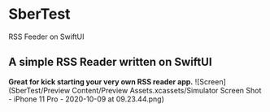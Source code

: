 # SberTest
RSS Feeder on SwiftUI
<h2> A simple RSS Reader written on SwiftUI </h2>

<strong>Great for kick starting your very own RSS reader app.</strong>
![Screen](SberTest/Preview Content/Preview Assets.xcassets/Simulator Screen Shot - iPhone 11 Pro - 2020-10-09 at 09.23.44.png)
